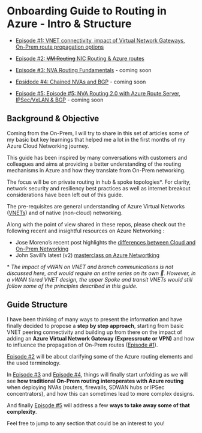 # Onboarding Guide to Routing in Azure - Intro & Structure

- [Episode #1: VNET connectivity, impact of Virtual Network Gateways, On-Prem route propagation options](https://github.com/cynthiatreger/az-routing-guide-part1-vnet-peering-and-virtual-network-gateways)

- [Episode #2: ~~VM Routing~~ NIC Routing & Azure routes](https://github.com/cynthiatreger/az-routing-guide-ep2-nic-routing)

- [Episode #3: NVA Routing Fundamentals](https://github.com/cynthiatreger/az-routing-guide-ep3-nva-routing-fundamentals) - coming soon

- [Epsidode #4: Chained NVAs and BGP](https://github.com/cynthiatreger/az-routing-guide-ep4-chained-nvas) - coming soon

- [Episode #5: Episode #5: NVA Routing 2.0 with Azure Route Server, IPSec/VxLAN & BGP](https://github.com/cynthiatreger/az-routing-guide-ep5-nva-routing-2-0) - coming soon
##
## Background & Objective

Coming from the On-Prem, I will try to share in this set of articles some of my basic but key learnings that helped me a lot in the first months of my Azure Cloud Networking journey. 

This guide has been inspired by many conversations with customers and colleagues and aims at providing a better understanding of the routing mechanisms in Azure and how they translate from On-Prem networking. 

The focus will be on private routing in hub & spoke topologies*. For clarity, network security and resiliency best practices as well as internet breakout considerations have been left out of this guide.

The pre-requisites are general understanding of Azure Virtual Networks ([VNETs](https://learn.microsoft.com/en-us/azure/virtual-network/virtual-networks-overview)) and of native (non-cloud) networking.

Along with the point of view shared in these repos, please check out the following recent and insightful resources on Azure Networking :
- Jose Moreno’s recent post highlights the [differences between Cloud and On-Prem Networking](https://blog.cloudtrooper.net/2023/01/21/azure-networking-is-not-like-your-on-onprem-network/)
- John Savill’s latest (v2) [masterclass on Azure Networtking](https://youtu.be/9DuTWSvsLXM)

\* *The impact of vWAN on VNET and branch communications is not discussed here, and would require an entire series on its own :slightly_smiling_face:. However, in a vWAN tiered VNET design, the upper Spoke and transit VNETs would still follow some of the principles described in this guide.*

## Guide Structure

I have been thinking of many ways to present the information and have finally decided to propose a **step by step approach**, starting from basic VNET peering connectivity and building up from there on the impact of adding an **Azure Virtual Network Gateway (Expressroute or VPN)** and how to influence the propagation of On-Prem routes ([Episode #1](https://github.com/cynthiatreger/az-routing-guide-ep1-vnet-peering-and-virtual-network-gateways)).

[Episode #2](https://github.com/cynthiatreger/az-routing-guide-ep2-nic-routing) will be about clarifying some of the Azure routing elements and the used terminology.

In [Episode #3](https://github.com/cynthiatreger/az-routing-guide-ep3-nva-routing-fundamentals) and [Episode #4](https://github.com/cynthiatreger/az-routing-guide-ep4-chained-nvas), things will finally start unfolding as we will see **how traditional On-Prem routing interoperates with Azure routing** when deploying NVAs (routers, firewalls, SDWAN hubs or IPSec concentrators), and how this can sometimes lead to more complex designs. 

And finally [Episode #5](https://github.com/cynthiatreger/az-routing-guide-ep5-nva-routing-2-0) will address a few **ways to take away some of that complexity**.

Feel free to jump to any section that could be an interest to you!
